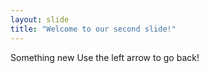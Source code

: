 ```yaml
---
layout: slide
title: "Welcome to our second slide!"
---
```

Something new
Use the  left arrow to go back!
